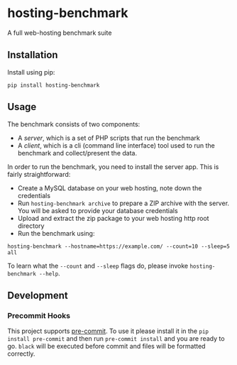 # hosting-benchmark

A full web-hosting benchmark suite

## Installation

Install using pip:

```shell script
pip install hosting-benchmark
```

## Usage

The benchmark consists of two components:

* A *server*, which is a set of PHP scripts that run the benchmark
* A *client*, which is a cli (command line interface) tool used to run the
  benchmark and collect/present the data.

In order to run the benchmark, you need to install the server app. This is
fairly straightforward:

* Create a MySQL database on your web hosting, note down the credentials
* Run `hosting-benchmark archive` to prepare a ZIP archive with the server.
  You will be asked to provide your database credentials
* Upload and extract the zip package to your web hosting http root directory
* Run the benchmark using:

```shell script
hosting-benchmark --hostname=https://example.com/ --count=10 --sleep=5 all
```

To learn what the `--count` and `--sleep` flags do, please invoke
`hosting-benchmark --help`.

## Development

### Precommit Hooks

This project supports [pre-commit](https://pre-commit.com/). To use it please install it in the `pip install pre-commit` and then run `pre-commit install` and you are ready to go. `black` will be executed before commit and files will be formatted correctly.
